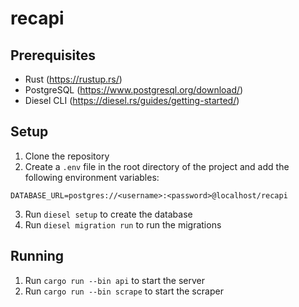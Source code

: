 # recapi

## Prerequisites

- Rust (https://rustup.rs/)
- PostgreSQL (https://www.postgresql.org/download/)
- Diesel CLI (https://diesel.rs/guides/getting-started/)

## Setup

1. Clone the repository
2. Create a `.env` file in the root directory of the project and add the following environment variables:
```
DATABASE_URL=postgres://<username>:<password>@localhost/recapi
```

3. Run `diesel setup` to create the database
4. Run `diesel migration run` to run the migrations

## Running
1. Run `cargo run --bin api` to start the server
2. Run `cargo run --bin scrape` to start the scraper
